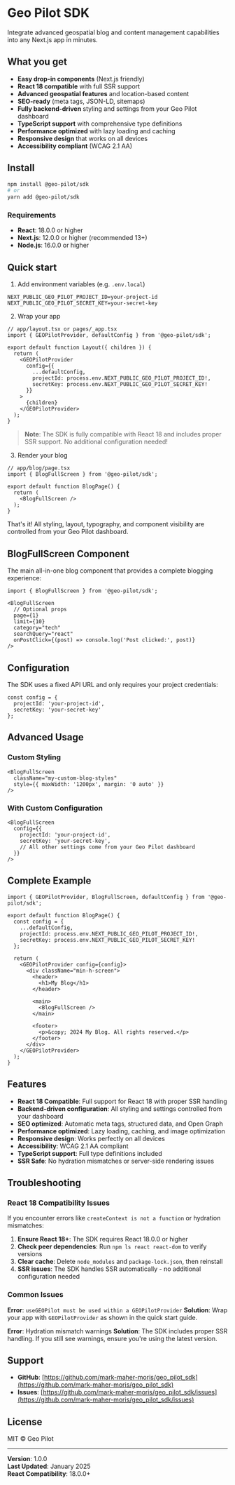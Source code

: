 # Geo Pilot SDK

Integrate advanced geospatial blog and content management capabilities into any Next.js app in minutes.

## What you get

- **Easy drop-in components** (Next.js friendly)
- **React 18 compatible** with full SSR support
- **Advanced geospatial features** and location-based content
- **SEO-ready** (meta tags, JSON-LD, sitemaps)
- **Fully backend-driven** styling and settings from your Geo Pilot dashboard
- **TypeScript support** with comprehensive type definitions
- **Performance optimized** with lazy loading and caching
- **Responsive design** that works on all devices
- **Accessibility compliant** (WCAG 2.1 AA)

## Install

```bash
npm install @geo-pilot/sdk
# or
yarn add @geo-pilot/sdk
```

### Requirements

- **React**: 18.0.0 or higher
- **Next.js**: 12.0.0 or higher (recommended 13+)
- **Node.js**: 16.0.0 or higher

## Quick start

1) Add environment variables (e.g. `.env.local`)

```env
NEXT_PUBLIC_GEO_PILOT_PROJECT_ID=your-project-id
NEXT_PUBLIC_GEO_PILOT_SECRET_KEY=your-secret-key
```

2) Wrap your app

```tsx
// app/layout.tsx or pages/_app.tsx
import { GEOPilotProvider, defaultConfig } from '@geo-pilot/sdk';

export default function Layout({ children }) {
  return (
    <GEOPilotProvider 
      config={{
        ...defaultConfig,
        projectId: process.env.NEXT_PUBLIC_GEO_PILOT_PROJECT_ID!,
        secretKey: process.env.NEXT_PUBLIC_GEO_PILOT_SECRET_KEY!
      }}
    >
      {children}
    </GEOPilotProvider>
  );
}
```

> **Note**: The SDK is fully compatible with React 18 and includes proper SSR support. No additional configuration needed!

3) Render your blog

```tsx
// app/blog/page.tsx
import { BlogFullScreen } from '@geo-pilot/sdk';

export default function BlogPage() {
  return (
    <BlogFullScreen />
  );
}
```

That's it! All styling, layout, typography, and component visibility are controlled from your Geo Pilot dashboard.

## BlogFullScreen Component

The main all-in-one blog component that provides a complete blogging experience:

```tsx
import { BlogFullScreen } from '@geo-pilot/sdk';

<BlogFullScreen 
  // Optional props
  page={1}
  limit={10}
  category="tech"
  searchQuery="react"
  onPostClick={(post) => console.log('Post clicked:', post)}
/>
```

## Configuration

The SDK uses a fixed API URL and only requires your project credentials:

```tsx
const config = {
  projectId: 'your-project-id',
  secretKey: 'your-secret-key'
};
```

## Advanced Usage

### Custom Styling

```tsx
<BlogFullScreen 
  className="my-custom-blog-styles"
  style={{ maxWidth: '1200px', margin: '0 auto' }}
/>
```

### With Custom Configuration

```tsx
<BlogFullScreen 
  config={{
    projectId: 'your-project-id',
    secretKey: 'your-secret-key',
    // All other settings come from your Geo Pilot dashboard
  }}
/>
```

## Complete Example

```tsx
import { GEOPilotProvider, BlogFullScreen, defaultConfig } from '@geo-pilot/sdk';

export default function BlogPage() {
  const config = {
    ...defaultConfig,
    projectId: process.env.NEXT_PUBLIC_GEO_PILOT_PROJECT_ID!,
    secretKey: process.env.NEXT_PUBLIC_GEO_PILOT_SECRET_KEY!
  };

  return (
    <GEOPilotProvider config={config}>
      <div className="min-h-screen">
        <header>
          <h1>My Blog</h1>
        </header>
        
        <main>
          <BlogFullScreen />
        </main>
        
        <footer>
          <p>&copy; 2024 My Blog. All rights reserved.</p>
        </footer>
      </div>
    </GEOPilotProvider>
  );
}
```

## Features

- **React 18 Compatible**: Full support for React 18 with proper SSR handling
- **Backend-driven configuration**: All styling and settings controlled from your dashboard
- **SEO optimized**: Automatic meta tags, structured data, and Open Graph
- **Performance optimized**: Lazy loading, caching, and image optimization
- **Responsive design**: Works perfectly on all devices
- **Accessibility**: WCAG 2.1 AA compliant
- **TypeScript support**: Full type definitions included
- **SSR Safe**: No hydration mismatches or server-side rendering issues

## Troubleshooting

### React 18 Compatibility Issues

If you encounter errors like `createContext is not a function` or hydration mismatches:

1. **Ensure React 18+**: The SDK requires React 18.0.0 or higher
2. **Check peer dependencies**: Run `npm ls react react-dom` to verify versions
3. **Clear cache**: Delete `node_modules` and `package-lock.json`, then reinstall
4. **SSR issues**: The SDK handles SSR automatically - no additional configuration needed

### Common Issues

**Error**: `useGEOPilot must be used within a GEOPilotProvider`
**Solution**: Wrap your app with `GEOPilotProvider` as shown in the quick start guide.

**Error**: Hydration mismatch warnings
**Solution**: The SDK includes proper SSR handling. If you still see warnings, ensure you're using the latest version.

## Support

- **GitHub**: [https://github.com/mark-maher-moris/geo_pilot_sdk](https://github.com/mark-maher-moris/geo_pilot_sdk)
- **Issues**: [https://github.com/mark-maher-moris/geo_pilot_sdk/issues](https://github.com/mark-maher-moris/geo_pilot_sdk/issues)

## License

MIT © Geo Pilot

---

**Version**: 1.0.0  
**Last Updated**: January 2025  
**React Compatibility**: 18.0.0+